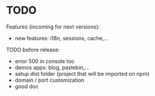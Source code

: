 # TODO

Features (incoming for next versions):
- new features: i18n, sessions, cache,...

TODO before release:
- error 500 in console too
- demos apps: blog, pastebin,...
- setup dist folder (project that will be imported on npm)
- domain / port customization
- good doc
